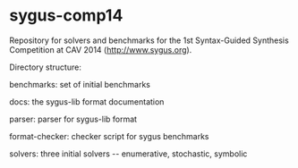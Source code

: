 sygus-comp14
============

Repository for solvers and benchmarks for the 1st Syntax-Guided Synthesis Competition at CAV 2014 (http://www.sygus.org).

Directory structure:

benchmarks: set of initial benchmarks

docs: the sygus-lib format documentation

parser: parser for sygus-lib format

format-checker: checker script for sygus benchmarks

solvers: three initial solvers -- enumerative, stochastic, symbolic

